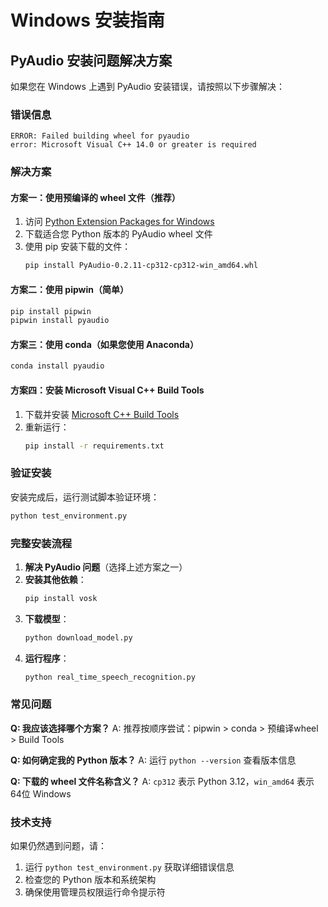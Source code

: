 # Windows 安装指南

## PyAudio 安装问题解决方案

如果您在 Windows 上遇到 PyAudio 安装错误，请按照以下步骤解决：

### 错误信息
```
ERROR: Failed building wheel for pyaudio
error: Microsoft Visual C++ 14.0 or greater is required
```

### 解决方案

#### 方案一：使用预编译的 wheel 文件（推荐）

1. 访问 [Python Extension Packages for Windows](https://www.lfd.uci.edu/~gohlke/pythonlibs/#pyaudio)
2. 下载适合您 Python 版本的 PyAudio wheel 文件
3. 使用 pip 安装下载的文件：
   ```bash
   pip install PyAudio-0.2.11-cp312-cp312-win_amd64.whl
   ```

#### 方案二：使用 pipwin（简单）

```bash
pip install pipwin
pipwin install pyaudio
```

#### 方案三：使用 conda（如果您使用 Anaconda）

```bash
conda install pyaudio
```

#### 方案四：安装 Microsoft Visual C++ Build Tools

1. 下载并安装 [Microsoft C++ Build Tools](https://visualstudio.microsoft.com/visual-cpp-build-tools/)
2. 重新运行：
   ```bash
   pip install -r requirements.txt
   ```

### 验证安装

安装完成后，运行测试脚本验证环境：

```bash
python test_environment.py
```

### 完整安装流程

1. **解决 PyAudio 问题**（选择上述方案之一）
2. **安装其他依赖**：
   ```bash
   pip install vosk
   ```
3. **下载模型**：
   ```bash
   python download_model.py
   ```
4. **运行程序**：
   ```bash
   python real_time_speech_recognition.py
   ```

### 常见问题

**Q: 我应该选择哪个方案？**
A: 推荐按顺序尝试：pipwin > conda > 预编译wheel > Build Tools

**Q: 如何确定我的 Python 版本？**
A: 运行 `python --version` 查看版本信息

**Q: 下载的 wheel 文件名称含义？**
A: `cp312` 表示 Python 3.12，`win_amd64` 表示 64位 Windows

### 技术支持

如果仍然遇到问题，请：
1. 运行 `python test_environment.py` 获取详细错误信息
2. 检查您的 Python 版本和系统架构
3. 确保使用管理员权限运行命令提示符